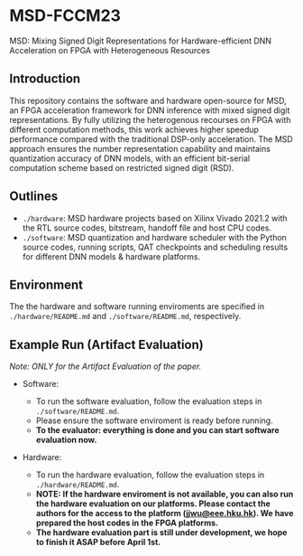 # MSD-FCCM23
MSD: Mixing Signed Digit Representations for Hardware-efficient DNN Acceleration on FPGA with Heterogeneous Resources

## Introduction
This repository contains the software and hardware open-source for MSD, an FPGA acceleration framework for DNN inference with mixed signed digit representations. 
By fully utilizing the heterogenous recourses on FPGA with different computation methods, this work achieves higher speedup performance compared with the traditional 
DSP-only acceleration. The MSD approach ensures the number representation capability and maintains quantization accuracy of DNN models, with an efficient bit-serial 
computation scheme based on restricted signed digit (RSD).

## Outlines
* `./hardware`: MSD hardware projects based on Xilinx Vivado 2021.2 with the RTL source codes, bitstream, handoff file and host CPU codes.
* `./software`: MSD quantization and hardware scheduler with the Python source codes, running scripts, QAT checkpoints and scheduling results for different DNN models & hardware platforms.

## Environment
The the hardware and software running enviroments are specified in `./hardware/README.md` and `./software/README.md`, respectively.

## Example Run (Artifact Evaluation)
*Note: ONLY for the Artifact Evaluation of the paper.*

- Software:
    - To run the software evaluation, follow the evaluation steps in `./software/README.md`.
    - Please ensure the software enviroment is ready before running.
    - **To the evaluator: everything is done and you can start software evaluation now.**

- Hardware: 
    - To run the hardware evaluation, follow the evaluation steps in `./hardware/README.md`.
    - **NOTE: If the hardware enviroment is not available, you can also run the hardware evaluation on our platforms. Please contact the authors for the access to the platform (jjwu@eee.hku.hk). We have prepared the host codes in the FPGA platforms.**
    - **The hardware evaluation part is still under development, we hope to finish it ASAP before April 1st.**